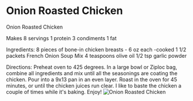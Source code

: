 # Onion Roasted Chicken

Onion Roasted Chicken

Makes 8 servings
1 protein
3 condiments
1 fat

Ingredients:
8 pieces of bone-in chicken breasts - 6 oz each -cooked
1 1/2 packets French Onion Soup Mix
4 teaspoons olive oil
1/2 tsp garlic powder

Directions:
Preheat oven to 425 degrees.
In a large bowl or Ziploc bag, combine all ingredients and mix until all the seasonings are coating the chicken.
Pour into a 9x13 pan in an even layer.
Roast in the oven for 45 minutes, or until the chicken juices run clear. I like to baste the chicken a couple of times while it's baking. Enjoy!
![Onion Roasted Chicken](./Onion%20Roasted%20Chicken.png)

